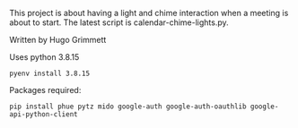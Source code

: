 This project is about having a light and chime interaction when a meeting is about to start. The latest script is calendar-chime-lights.py. 

Written by Hugo Grimmett

Uses python 3.8.15
```
pyenv install 3.8.15
```

Packages required: 
```
pip install phue pytz mido google-auth google-auth-oauthlib google-api-python-client
```
